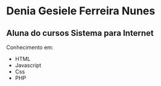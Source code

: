 # Denia Gesiele Ferreira Nunes
## Aluna do cursos Sistema para Internet

Conhecimento em:
- HTML
- Javascript
- Css
- PHP

